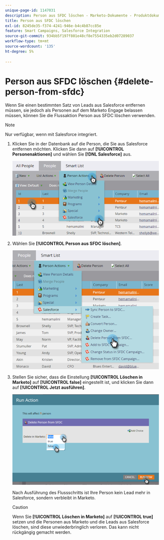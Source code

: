```yaml
---
unique-page-id: 1147031
description: Person aus SFDC löschen - Marketo-Dokumente - Produktdokumentation
title: Person aus SFDC löschen
exl-id: 8245de35-f374-4241-946e-b4c4b87cc85e
feature: Smart Campaigns, Salesforce Integration
source-git-commit: 934bb5f197f801e48cf8e7554335eb2d07289037
workflow-type: tm+mt
source-wordcount: '135'
ht-degree: 5%

---
```


# Person aus SFDC löschen {#delete-person-from-sfdc}

Wenn Sie einen bestimmten Satz von Leads aus Salesforce entfernen müssen, sie jedoch als Personen auf dem Marketo Engage belassen müssen, können Sie die Flussaktion Person aus SFDC löschen verwenden.

>[!NOTE]
>
>Nur verfügbar, wenn mit Salesforce integriert.

1. Klicken Sie in der Datenbank auf die Person, die Sie aus Salesforce entfernen möchten. Klicken Sie dann auf **[!UICONTROL Personenaktionen]** und wählen Sie **[!DNL Salesforce]** aus.

   ![](assets/delete-person-from-sfdc-1.png)

1. Wählen Sie **[!UICONTROL Person aus SFDC löschen]**.

   ![](assets/delete-person-from-sfdc-2.png)

1. Stellen Sie sicher, dass die Einstellung **[!UICONTROL Löschen in Marketo]** auf **[!UICONTROL false]** eingestellt ist, und klicken Sie dann auf **[!UICONTROL Jetzt ausführen]**.

   ![](assets/delete-person-from-sfdc-3.png)

   Nach Ausführung des Flussschritts ist Ihre Person kein Lead mehr in Salesforce, sondern verbleibt in Marketo.

   >[!CAUTION]
   >
   >Wenn Sie **[!UICONTROL Löschen in Marketo]** auf **[!UICONTROL true]** setzen und die Personen aus Marketo und die Leads aus Salesforce löschen, sind diese unwiederbringlich verloren. Das kann nicht rückgängig gemacht werden.
